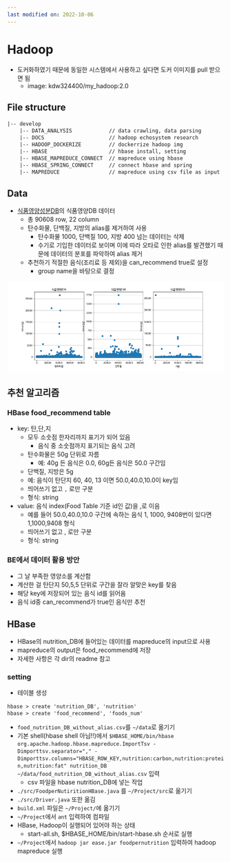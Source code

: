 ```yaml
---
last modified on: 2022-10-06
---
```

# Hadoop
- 도커화하였기 때문에 동일한 시스템에서 사용하고 싶다면 도커 이미지를 pull 받으면 됨
    - image: kdw324400/my_hadoop:2.0

## File structure
```
|-- develop
    |-- DATA_ANALYSIS            // data crawling, data parsing
    |-- DOCS                     // hadoop echosystem research
    |-- HADOOP_DOCKERIZE         // dockerrize hadoop img
    |-- HBASE                    // hbase install, setting
    |-- HBASE_MAPREDUCE_CONNECT  // mapreduce using hbase
    |-- HBASE_SPRING_CONNECT     // connect hbase and spring
    |-- MAPREDUCE                // mapreduce using csv file as input
```

## Data
- [식품영양성분DB](https://various.foodsafetykorea.go.kr/nutrient/)의 식품영양DB 데이터
    - 총 90608 row, 22 column
    - 탄수화물, 단백질, 지방의 alias를 제거하여 사용
        - 탄수화물 1000, 단백질 100, 지방 400 넘는 데이터는 삭제
        - 수기로 기입한 데이터로 보이며 이에 따라 오타로 인한 alias를 발견했기 때문에 데이터의 분포를 파악하여 alias 제거
    - 추천하기 적절한 음식(조리료 등 제외)을 can_recommend true로 설정
        - group name을 바탕으로 결정
<p align='center'>
    <img src="/hadoop/develop/DATA_ANALYSIS/식품영양성분DB(new)/result/식품영양DB_nutrition_range_total_scatter.png" alt="data distribution">
</p>

## 추천 알고리즘
### HBase food_recommend table
- key: 탄,단,지
    - 모두 소숫점 한자리까지 표기가 되어 있음
        - 음식 중 소숫점까지 표기되는 음식 고려
    - 탄수화물은 50g 단위로 자름
        - 예: 40g 든 음식은 0.0, 60g든 음식은 50.0 구간임
    - 단백질, 지방은 5g
    - 예: 음식이 탄단지 60, 40, 13 이면 50.0,40.0,10.0이 key임
    - 띄어쓰기 없고 `,` 로만 구분
    - 형식: string
- value: 음식 index(Food Table 기준 id인 값)을 ,로 이음
    - 예를 들어 50.0,40.0,10.0 구간에 속하는 음식 1, 1000, 9408번이 있다면 1,1000,9408 형식
    - 띄어쓰기 없고 , 로만 구분
    - 형식: string

### BE에서 데이터 활용 방안
- 그 날 부족한 영양소를 계산함
- 계산한 걸 탄단지 50,5,5 단위로 구간을 잘라 알맞은 key를 찾음
- 해당 key에 저장되어 있는 음식 id를 읽어옴
- 음식 id중 can_recommend가 true인 음식만 추천

## HBase
- HBase의 nutrition_DB에 들어있는 데이터를 mapreduce의 input으로 사용
- mapreduce의 output은 food_recommend에 저장
- 자세한 사항은 각 dir의 readme 참고

### setting
- 테이블 생성
```
hbase > create 'nutrition_DB', 'nutrition'
hbase > create 'food_recommend', 'foods_num'
```

- `food_nutrition_DB_without_alias.csv`를 `~/data`로 옮기기
- 기본 shell(hbase shell 아님!!)에서 `$HBASE_HOME/bin/hbase org.apache.hadoop.hbase.mapreduce.ImportTsv -Dimporttsv.separator="," -Dimporttsv.columns="HBASE_ROW_KEY,nutrition:carbon,nutrition:protein,nutrition:fat" nutrition_DB ~/data/food_nutrition_DB_without_alias.csv` 입력
    - csv 파일을 hbase nutrition_DB에 넣는 작업
- `./src/FoodperNutiritionHBase.java` 를 `~/Project/src`로 옮기기
- `./src/Driver.java` 또한 옮김
- `build.xml` 파일은 `~/Project/`에 옮기기
- `~/Project`에서 `ant` 입력하여 컴파일
- HBase, Hadoop이 실행되어 있어야 하는 상태
    - start-all.sh, $HBASE_HOME/bin/start-hbase.sh 순서로 실행
- `~/Project`에서 `hadoop jar ease.jar foodpernutrition` 입력하여 hadoop mapreduce 실행

